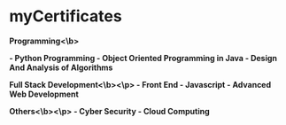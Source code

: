 # myCertificates

<p><b>Programming<\b><p>
- Python Programming
- Object Oriented Programming in Java
- Design And Analysis of Algorithms
<p><b>Full Stack Development<\b><\p>
- Front End
- Javascript
- Advanced Web Development
<p><b>Others<\b><\p>
- Cyber Security
- Cloud Computing
